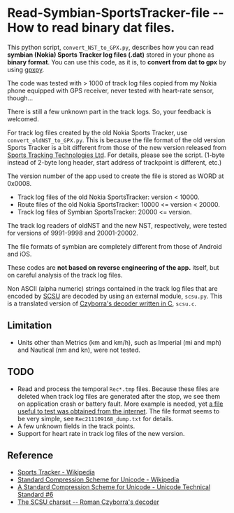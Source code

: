 # Read-Symbian-SportsTracker-file -- How to read binary dat files.
 This python script, `convert_NST_to_GPX.py`, describes how you can read **symbian (Nokia) Sports Tracker log files (.dat)** stored 
in your phone as **binary format**.  You can use this code, as it is, to **convert from dat to gpx** by using [gpxpy](https://github.com/tkrajina/gpxpy).

 The code was tested with > 1000 of track log files copied from my Nokia phone equipped 
with GPS receiver, never tested with heart-rate sensor, though...

 There is still a few unknown part in the track logs.  So, your feedback is welcomed.

 For track log files created by the old Nokia Sports Tracker, use `convert_oldNST_to_GPX.py`. 
This is because the file format of the old version Sports Tracker is a bit different from those 
of the new version released from [Sports Tracking Technologies Ltd](http://www.sports-tracker.com/).  For details, please see 
the script.  (1-byte instead of 2-byte long header, start address of trackpoint is different, 
etc.)

The version number of the app used to create the file is stored as WORD at 0x0008.
- Track log files of the old Nokia SportsTracker:          version < 10000.
- Route files of the old Nokia SportsTracker:     10000 <= version < 20000.
- Track log files of Symbian SportsTracker:       20000 <= version.

The track log readers of oldNST and the new NST, respectively, were tested for versions of 9991-9998 and 20001-20002.

 The file formats of symbian are completely different from those of Android and iOS.

 These codes are **not based on reverse engineering of the app.** itself, but on careful analysis of the track log files.
 
 Non ASCII (alpha numeric) strings contained in the track log files that are encoded by [SCSU](https://www.unicode.org/reports/tr6/tr6-4.html) are decoded by using an external module, `scsu.py`.  This is a translated version of [Czyborra's decoder written in C](http://czyborra.com/scsu/), `scsu.c`.

## Limitation
- Units other than Metrics (km and km/h), such as Imperial (mi and mph) and Nautical (nm and kn), were not tested.

## TODO
- Read and process the temporal `Rec*.tmp` files.  Because these files are deleted when track log files are generated after the stop, we see them on application crash or battery fault.  More example is needed, yet [a file useful to test was obtained from the internet](https://forum.allnokia.ru/viewtopic.php?t=65299&start=210).  The file format seems to be very simple, see `Rec211109168_dump.txt` for details.
- A few unknown fields in the track points.
- Support for heart rate in track log files of the new version.

## Reference
- [Sports Tracker - Wikipedia](https://en.wikipedia.org/wiki/Sports_Tracker)
- [Standard Compression Scheme for Unicode - Wikipedia](https://en.wikipedia.org/wiki/Standard_Compression_Scheme_for_Unicode)
- [A Standard Compression Scheme for Unicode - Unicode Technical Standard #6](https://www.unicode.org/reports/tr6/tr6-4.html)
- [The SCSU charset -- Roman Czyborra's decoder](http://czyborra.com/scsu/)
